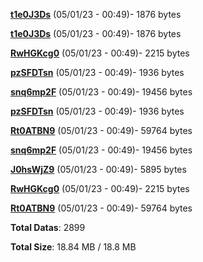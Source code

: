 [**t1e0J3Ds**](/data/t1e0J3Ds.txt) (05/01/23 - 00:49)- 1876 bytes

[**t1e0J3Ds**](/data/t1e0J3Ds.txt) (05/01/23 - 00:49)- 1876 bytes

[**RwHGKcg0**](/data/RwHGKcg0.txt) (05/01/23 - 00:49)- 2215 bytes

[**pzSFDTsn**](/data/pzSFDTsn.txt) (05/01/23 - 00:49)- 1936 bytes

[**snq6mp2F**](/data/snq6mp2F.txt) (05/01/23 - 00:49)- 19456 bytes

[**pzSFDTsn**](/data/pzSFDTsn.txt) (05/01/23 - 00:49)- 1936 bytes

[**Rt0ATBN9**](/data/Rt0ATBN9.txt) (05/01/23 - 00:49)- 59764 bytes

[**snq6mp2F**](/data/snq6mp2F.txt) (05/01/23 - 00:49)- 19456 bytes

[**J0hsWjZ9**](/data/J0hsWjZ9.txt) (05/01/23 - 00:49)- 5895 bytes

[**RwHGKcg0**](/data/RwHGKcg0.txt) (05/01/23 - 00:49)- 2215 bytes

[**Rt0ATBN9**](/data/Rt0ATBN9.txt) (05/01/23 - 00:49)- 59764 bytes

**Total Datas**: 2899

**Total Size**: 18.84 MB / 18.8 MB